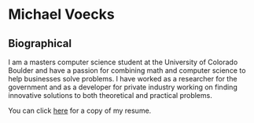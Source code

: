 # Michael Voecks

## Biographical
I am a masters computer science student at the University of Colorado Boulder and have a passion for combining math and computer science to help businesses solve problems. I have worked as a researcher for the government and as a developer for private industry working on finding innovative solutions to both theoretical and practical problems.

You can click [here](./Resume.pdf) for a copy of my resume.
